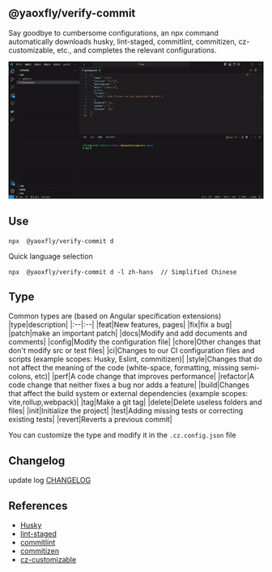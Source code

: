## @yaoxfly/verify-commit
Say goodbye to cumbersome configurations, an npx command automatically downloads husky, lint-staged, commitlint, commitizen, cz-customizable, etc., and completes the relevant configurations.

![](./images//ezgif.com-gif-maker.gif)

## Use
```
npx  @yaoxfly/verify-commit d
```
Quick language selection
```
npx  @yaoxfly/verify-commit d -l zh-hans  // Simplified Chinese
```

## Type
Common types are (based on Angular specification extensions)
|type|description|
|:--|:--|
|feat|New features, pages|
|fix|fix a bug|
|patch|make an important patch|
|docs|Modify and add documents and comments|
|config|Modify the configuration file|
|chore|Other changes that don't modify src or test files|
|ci|Changes to our CI configuration files and scripts (example scopes: Husky, Eslint, commitizen)|
|style|Changes that do not affect the meaning of the code (white-space, formatting, missing semi-colons, etc)|
|perf|A code change that improves performance|
|refactor|A code change that neither fixes a bug nor adds a feature|
|build|Changes that affect the build system or external dependencies (example scopes: vite,rollup,webpack)|
|tag|Make a git tag|
|delete|Delete useless folders and files|
|init|Initialize the project|
|test|Adding missing tests or correcting existing tests|
|revert|Reverts a previous commit|

You can customize the type and modify it in the `.cz.config.json` file

## Changelog
update log [CHANGELOG](https://github.com/yaoxfly/common/blob/main/packages/verify-commit/CHANGELOG.md)

## References
+ [Husky](https://typicode.github.io/husky/)    
+ [lint-staged](https://github.com/okonet/lint-staged)
+ [commitlint](https://github.com/conventional-changelog/commitlint)
+ [commitizen](https://github.com/commitizen-tools/commitizen)
+ [cz-customizable](https://github.com/leoforfree/cz-customizable)


